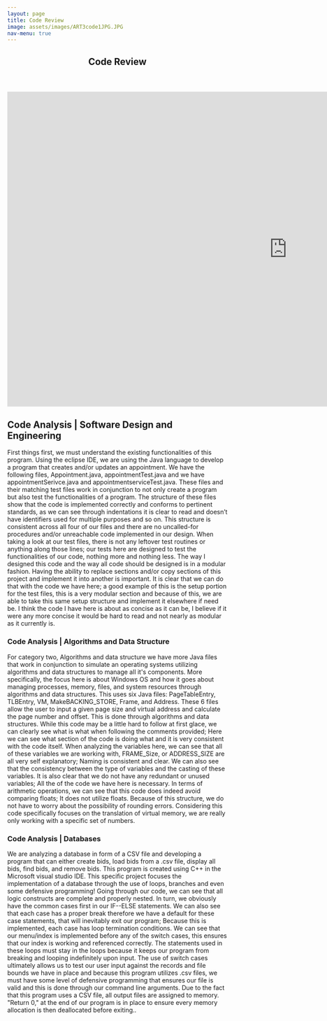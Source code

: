 ```yaml
---
layout: page
title: Code Review
image: assets/images/ART3code1JPG.JPG
nav-menu: true
---
```


<!-- Main -->
<div id="main" class="alt">

<!-- One -->
<section id="one">
	<div class="inner">
		<header class="major">
			<h1>Code Review</h1>
		</header>

<!-- Content -->
		
<iframe width="1280" height="720" src="https://www.youtube.com/embed/5lt3GDEAQVY" title="YouTube video player" frameborder="0" allow="accelerometer; autoplay; clipboard-write; encrypted-media; gyroscope; picture-in-picture" allowfullscreen></iframe>
		
<h2 id="content">Code Analysis | Software Design and Engineering</h2>
<p>First things first, we must understand the existing functionalities of this program. Using the eclipse IDE, we are using the Java language to develop a program that creates and/or updates an appointment. We have the following files, Appointment.java, appointmentTest.java and we have appointmentSerivce.java and appointmentserviceTest.java. These files and their matching test files work in conjunction to not only create a program but also test the functionalities of a program. The structure of these files show that the code is implemented correctly and conforms to pertinent standards, as we can see through indentations it is clear to read and doesn’t have identifiers used for multiple purposes and so on. This structure is consistent across all four of our files and there are no uncalled-for procedures and/or unreachable code implemented in our design. When taking a look at our test files, there is not any leftover test routines or anything along those lines; our tests here are designed to test the functionalities of our code, nothing more and nothing less. The way I designed this code and the way all code should be designed is in a modular fashion. Having the ability to replace sections and/or copy sections of this project and implement it into another is important. It is clear that we can do that with the code we have here; a good example of this is the setup portion for the test files, this is a very modular section and because of this, we are able to take this same setup structure and implement it elsewhere if need be. I think the code I have here is about as concise as it can be, I believe if it were any more concise it would be hard to read and not nearly as modular as it currently is.</p>
		
<div class="row">
	<div class="6u 12u$(small)">
		<h3>Code Analysis | Algorithms and Data Structure</h3>
		<p>For category two, Algorithms and data structure we have more Java files that work in conjunction to simulate an operating systems utilizing algorithms and data structures to manage all it's components. More specifically, the focus here is about Windows OS and how it goes about managing processes, memory, files, and system resources through algorithms and data structures. This uses six Java files: PageTableEntry, TLBEntry, VM, MakeBACKING_STORE, Frame, and Address. These 6 files allow the user to input a given page size and virtual address and calculate the page number and offset. This is done through algorithms and data structures. While this code may be a little hard to follow at first glace, we can clearly see what is what when following the comments provided; Here we can see what section of the code is doing what and it is very consistent with the code itself. When analyzing the variables here, we can see that all of these variables we are working with, FRAME_Size, or ADDRESS_SIZE are all very self explanatory; Naming is consistent and clear. We can also see that the consistency between the type of variables and the casting of these variables. It is also clear that we do not have any redundant or unused variables; All the of the code we have here is necessary. In terms of arithmetic operations, we can see that this code does indeed avoid comparing floats; It does not utilize floats. Because of this structure, we do not have to worry about the possibility of rounding errors. Considering this code specifically focuses on the translation of virtual memory, we are really only working with a specific set of numbers.</p></p>
	</div>
	<div class="6u$ 12u$(small)">
		<h3>Code Analysis | Databases</h3>
		<p>We are analyzing a database in form of a CSV file and developing a program that can either create bids, load bids from a .csv file, display all bids, find bids, and remove bids. This program is created using C++ in the Microsoft visual studio IDE. This specific project focuses the implementation of a database through the use of loops, branches and even some defensive programming! Going through our code, we can see that all logic constructs are complete and properly nested. In turn, we obviously have the common cases first in our IF--ELSE statements. We can also see that each case has a proper break therefore we have a default for these case statements, that will inevitably exit our program; Because this is implemented, each case has loop termination conditions.  We can see that our menu/index is implemented before any of the switch cases, this ensures that our index is working and referenced correctly. The statements used in these loops must stay in the loops because it keeps our program from breaking and looping indefinitely upon input. The use of switch cases ultimately allows us to test our user input against the records and file bounds we have in place and because this program utilizes .csv files, we must have some level of defensive programming that ensures our file is valid and this is done through our command line arguments. Due to the fact that this program uses a CSV file, all output files are assigned to memory. "Return 0," at the end of our program is in place to ensure every memory allocation is then deallocated before exiting..</p>

